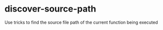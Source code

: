 # discover-source-path
Use tricks to find the source file path of the current function being executed
